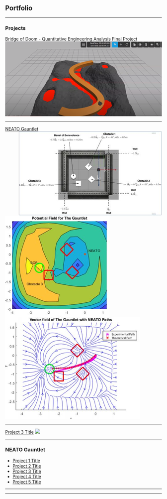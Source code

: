 ## Portfolio

---

### Projects 

[Bridge of Doom - Quantitative Engineering Analysis Final Project](https://github.com/slkaplan/BridgeOfDoom-QEA-Spring-2020)
<img src="images/bridgeofdoomThumbnail.PNG?raw=true"/>

---
[NEATO Gauntlet](/pdfs/QEA_Gauntlet-1.pdf)
<img style="float: right;" src="images/gauntlet layout.JPG?raw=true"/>
<img style="float: left;"  src="images/pot fields.JPG?raw=true"/>
<img src="images/paths.JPG?raw=true"/>

---
[Project 3 Title](http://example.com/)
<img src="images/dummy_thumbnail.jpg?raw=true"/>

---

### NEATO Gauntlet

- [Project 1 Title](http://example.com/)
- [Project 2 Title](http://example.com/)
- [Project 3 Title](http://example.com/)
- [Project 4 Title](http://example.com/)
- [Project 5 Title](http://example.com/)

---




---
